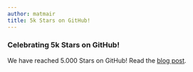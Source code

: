 ```yaml
---
author: matmair
title: 5k Stars on GitHub!
---
```


### Celebrating 5k Stars on GitHub!

We have reached 5.000 Stars on GitHub!
Read the [blog post](/blog/2025/05/22/5k).
